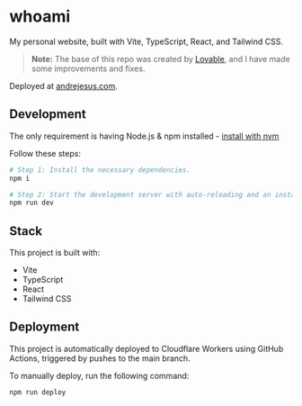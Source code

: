 # whoami

My personal website, built with Vite, TypeScript, React, and Tailwind CSS.

> **Note:** The base of this repo was created by [Lovable](https://lovable.dev/), and I have made some improvements and fixes.

Deployed at [andrejesus.com](https://andrejesus.com).

## Development

The only requirement is having Node.js & npm installed - [install with nvm](https://github.com/nvm-sh/nvm#installing-and-updating)

Follow these steps:

```sh
# Step 1: Install the necessary dependencies.
npm i

# Step 2: Start the development server with auto-reloading and an instant preview.
npm run dev
```

## Stack

This project is built with:

- Vite
- TypeScript
- React
- Tailwind CSS

## Deployment

This project is automatically deployed to Cloudflare Workers using GitHub Actions, triggered by pushes to the main branch.

To manually deploy, run the following command:

```sh
npm run deploy
```

